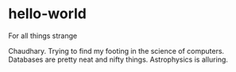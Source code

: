 # hello-world
For all things strange

Chaudhary. Trying to find my footing in the science of computers. 
Databases are pretty neat and nifty things. Astrophysics is alluring.
